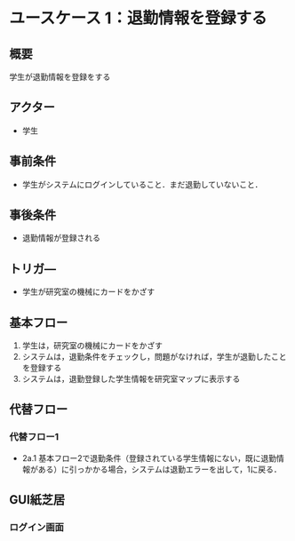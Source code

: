 # ユースケース 1：退勤情報を登録する

## 概要
学生が退勤情報を登録をする

## アクター
- 学生

## 事前条件
- 学生がシステムにログインしていること．まだ退勤していないこと．

## 事後条件
- 退勤情報が登録される

## トリガ―
- 学生が研究室の機械にカードをかざす

## 基本フロー
1. 学生は，研究室の機械にカードをかざす
2. システムは，退勤条件をチェックし，問題がなければ，学生が退勤したことを登録する
3. システムは，退勤登録した学生情報を研究室マップに表示する

## 代替フロー
### 代替フロー1
- 2a.1 基本フロー2で退勤条件（登録されている学生情報にない，既に退勤情報がある）に引っかかる場合，システムは退勤エラーを出して，1に戻る．

## GUI紙芝居
### ログイン画面
